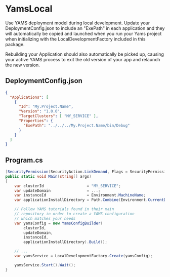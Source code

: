 ﻿# YamsLocal

Use YAMS deployment model during local development. Update your DeploymentConfig.json to include an "ExePath" in each application and they will automatically be copied and launched when you run your Yams project when initializing with the LocalDevelopmentFactory included in this package.

Rebuilding your Application should also automatically be picked up, causing your active YAMS process to exit the old version of your app and relaunch the new version.


## DeploymentConfig.json

```json
{
  "Applications": [
    {
      "Id": "My.Project.Name",
      "Version": "1.0.0",
      "TargetClusters": [ "MY_SERVICE" ],
      "Properties": {
        "ExePath": "../../../My.Project.Name/bin/Debug"
      }
    }
  ]
}
```

## Program.cs

```c#
[SecurityPermission(SecurityAction.LinkDemand, Flags = SecurityPermissionFlag.UnmanagedCode)]
public static void Main(string[] args)
{
    var clusterId                   = "MY_SERVICE";
    var updateDomain                = ...;
    var instanceId                  = Environment.MachineName;
    var applicationInstallDirectory = Path.Combine(Environment.CurrentDirectory, "LocalStore");

    // Follow YAMS tutorials found in their main
    // repository in order to create a YAMS configuration
    // which matches your needs
    var yamsConfig = new YamsConfigBuilder(
        clusterId,
        updateDomain,
        instanceId,
        applicationInstallDirectory).Build();

    // ...
    var yamsService = LocalDevelopmentFactory.Create(yamsConfig);

    yamsService.Start().Wait();
}

```